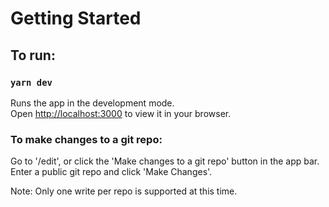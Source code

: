 # Getting Started

## To run:

### `yarn dev`

Runs the app in the development mode.\
Open [http://localhost:3000](http://localhost:3000) to view it in your browser.

### To make changes to a git repo:

Go to '/edit', or click the 'Make changes to a git repo' button in the app bar.
Enter a public git repo and click 'Make Changes'.

Note: Only one write per repo is supported at this time.
